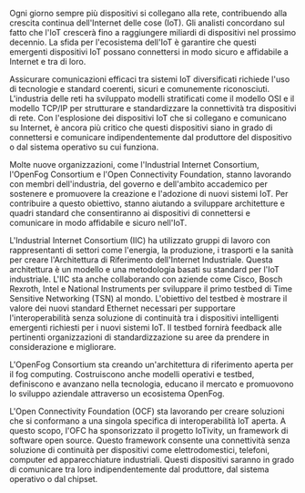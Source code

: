 Ogni giorno sempre più dispositivi si collegano alla rete, contribuendo alla crescita continua dell'Internet delle cose (IoT). Gli analisti concordano sul fatto che l'IoT crescerà fino a raggiungere miliardi di dispositivi nel prossimo decennio. La sfida per l'ecosistema dell'IoT è garantire che questi emergenti dispositivi IoT possano connettersi in modo sicuro e affidabile a Internet e tra di loro.

Assicurare comunicazioni efficaci tra sistemi IoT diversificati richiede l'uso di tecnologie e standard coerenti, sicuri e comunemente riconosciuti. L'industria delle reti ha sviluppato modelli stratificati come il modello OSI e il modello TCP/IP per strutturare e standardizzare la connettività tra dispositivi di rete. Con l'esplosione dei dispositivi IoT che si collegano e comunicano su Internet, è ancora più critico che questi dispositivi siano in grado di connettersi e comunicare indipendentemente dal produttore del dispositivo o dal sistema operativo su cui funziona.

Molte nuove organizzazioni, come l'Industrial Internet Consortium, l'OpenFog Consortium e l'Open Connectivity Foundation, stanno lavorando con membri dell'industria, del governo e dell'ambito accademico per sostenere e promuovere la creazione e l'adozione di nuovi sistemi IoT. Per contribuire a questo obiettivo, stanno aiutando a sviluppare architetture e quadri standard che consentiranno ai dispositivi di connettersi e comunicare in modo affidabile e sicuro nell'IoT.

L'Industrial Internet Consortium (IIC) ha utilizzato gruppi di lavoro con rappresentanti di settori come l'energia, la produzione, i trasporti e la sanità per creare l'Architettura di Riferimento dell'Internet Industriale. Questa architettura è un modello e una metodologia basati su standard per l'IoT industriale. L'IIC sta anche collaborando con aziende come Cisco, Bosch Rexroth, Intel e National Instruments per sviluppare il primo testbed di Time Sensitive Networking (TSN) al mondo. L'obiettivo del testbed è mostrare il valore dei nuovi standard Ethernet necessari per supportare l'interoperabilità senza soluzione di continuità tra i dispositivi intelligenti emergenti richiesti per i nuovi sistemi IoT. Il testbed fornirà feedback alle pertinenti organizzazioni di standardizzazione su aree da prendere in considerazione e migliorare.

L'OpenFog Consortium sta creando un'architettura di riferimento aperta per il fog computing. Costruiscono anche modelli operativi e testbed, definiscono e avanzano nella tecnologia, educano il mercato e promuovono lo sviluppo aziendale attraverso un ecosistema OpenFog.

L'Open Connectivity Foundation (OCF) sta lavorando per creare soluzioni che si conformano a una singola specifica di interoperabilità IoT aperta. A questo scopo, l'OFC ha sponsorizzato il progetto IoTivity, un framework di software open source. Questo framework consente una connettività senza soluzione di continuità per dispositivi come elettrodomestici, telefoni, computer ed apparecchiature industriali. Questi dispositivi saranno in grado di comunicare tra loro indipendentemente dal produttore, dal sistema operativo o dal chipset.